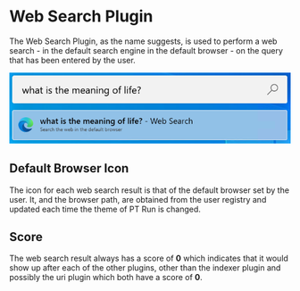 # Web Search Plugin

The Web Search Plugin, as the name suggests, is used to perform a web search - in the default search engine in the default browser - on the query that has been entered by the user.

![Image of Web Search plugin](/doc/images/launcher/plugins/WebSearch.png)

## Default Browser Icon

The icon for each web search result is that of the default browser set by the user. It, and the browser path, are obtained from the user registry and updated each time the theme of PT Run is changed.

## Score

The web search result always has a score of **0** which indicates that it would show up after each of the other plugins, other than the indexer plugin and possibly the uri plugin which both have a score of **0**.
